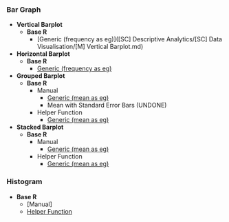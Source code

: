 ### Bar Graph
- **Vertical Barplot**
  - **Base R**
    - [Generic (frequency as eg)]([SC] Descriptive Analytics/[SC] Data Visualisation/[M] Vertical Barplot.md)
- **Horizontal Barplot**
  - **Base R**
    - [Generic (frequency as eg)]([SC]-Descriptive-Analytics/[SC]-Data-Visualisation/[M]-Horizontal-Barplot)
- **Grouped Barplot**
  - **Base R**
    - Manual
      - [Generic (mean as eg)]([SC]-Descriptive-Analytics/[SC]-Data-Visualisation/[HF]-Grouped-Barplot-&-Frequency-Table)
      - Mean with Standard Error Bars (UNDONE)
    - Helper Function
      - [Generic (mean as eg)](https://github.com/WANG-JIAYIs/Sample-Code-for-BT1101/blob/45684ac5b097dde4f3e5d30b52a82532fecf2178/%5BSC%5D%20Descriptive%20Analytics/%5BSC%5D%20Data%20Visualisation/%5BHF%5D%20Grouped%20Barplot%20&%20Frequency%20Table)
- **Stacked Barplot**
  - **Base R**
    - Manual
      - [Generic (mean as eg)](https://github.com/WANG-JIAYIs/Sample-Code-for-BT1101/blob/41f713a98956b43829cfff9db9c32a91e42aad8f/%5BSC%5D%20Descriptive%20Analytics/%5BSC%5D%20Data%20Visualisation/%5BM%5D%20Stacked%20Barplot)
    - Helper Function
      - [Generic (mean as eg)](https://github.com/WANG-JIAYIs/Sample-Code-for-BT1101/blob/8ce0484a5a072cc1f20bb0de04501c11eac3d105/%5BSC%5D%20Descriptive%20Analytics/%5BSC%5D%20Data%20Visualisation/%5BHF%5D%20Stacked%20Barplot%20&%20Frequency%20Table)

### Histogram
- **Base R**
  - [Manual]
  - [Helper Function](https://github.com/WANG-JIAYIs/Sample-Code-for-BT1101/blob/a8137f571eabeaa56691e02a60b944162b00b4a8/%5BSC%5D%20Descriptive%20Analytics/%5BSC%5D%20Data%20Visualisation/%5BHF%5D%20Histogram%20&%20Frequency%20Table)
